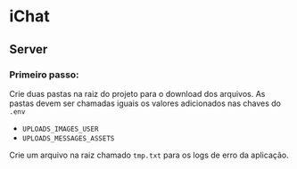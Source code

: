 # iChat

## Server
### Primeiro passo: 

Crie duas pastas na raiz do projeto para o download dos arquivos. As pastas devem ser chamadas iguais os valores adicionados nas chaves do `.env`
- `UPLOADS_IMAGES_USER`
- `UPLOADS_MESSAGES_ASSETS`

Crie um arquivo na raiz chamado `tmp.txt` para os logs de erro da aplicação.